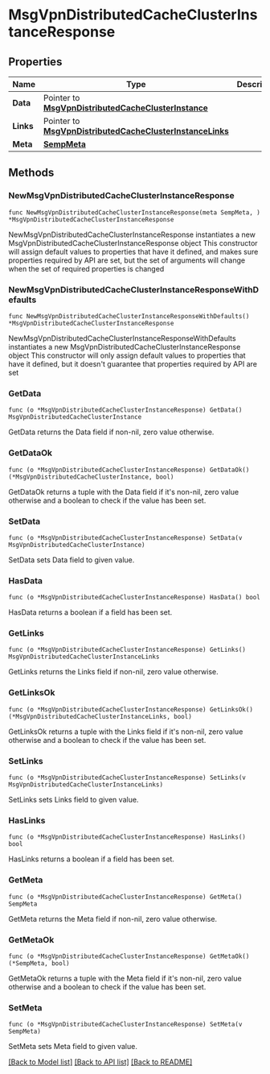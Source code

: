 # MsgVpnDistributedCacheClusterInstanceResponse

## Properties

Name | Type | Description | Notes
------------ | ------------- | ------------- | -------------
**Data** | Pointer to [**MsgVpnDistributedCacheClusterInstance**](MsgVpnDistributedCacheClusterInstance.md) |  | [optional] 
**Links** | Pointer to [**MsgVpnDistributedCacheClusterInstanceLinks**](MsgVpnDistributedCacheClusterInstanceLinks.md) |  | [optional] 
**Meta** | [**SempMeta**](SempMeta.md) |  | 

## Methods

### NewMsgVpnDistributedCacheClusterInstanceResponse

`func NewMsgVpnDistributedCacheClusterInstanceResponse(meta SempMeta, ) *MsgVpnDistributedCacheClusterInstanceResponse`

NewMsgVpnDistributedCacheClusterInstanceResponse instantiates a new MsgVpnDistributedCacheClusterInstanceResponse object
This constructor will assign default values to properties that have it defined,
and makes sure properties required by API are set, but the set of arguments
will change when the set of required properties is changed

### NewMsgVpnDistributedCacheClusterInstanceResponseWithDefaults

`func NewMsgVpnDistributedCacheClusterInstanceResponseWithDefaults() *MsgVpnDistributedCacheClusterInstanceResponse`

NewMsgVpnDistributedCacheClusterInstanceResponseWithDefaults instantiates a new MsgVpnDistributedCacheClusterInstanceResponse object
This constructor will only assign default values to properties that have it defined,
but it doesn't guarantee that properties required by API are set

### GetData

`func (o *MsgVpnDistributedCacheClusterInstanceResponse) GetData() MsgVpnDistributedCacheClusterInstance`

GetData returns the Data field if non-nil, zero value otherwise.

### GetDataOk

`func (o *MsgVpnDistributedCacheClusterInstanceResponse) GetDataOk() (*MsgVpnDistributedCacheClusterInstance, bool)`

GetDataOk returns a tuple with the Data field if it's non-nil, zero value otherwise
and a boolean to check if the value has been set.

### SetData

`func (o *MsgVpnDistributedCacheClusterInstanceResponse) SetData(v MsgVpnDistributedCacheClusterInstance)`

SetData sets Data field to given value.

### HasData

`func (o *MsgVpnDistributedCacheClusterInstanceResponse) HasData() bool`

HasData returns a boolean if a field has been set.

### GetLinks

`func (o *MsgVpnDistributedCacheClusterInstanceResponse) GetLinks() MsgVpnDistributedCacheClusterInstanceLinks`

GetLinks returns the Links field if non-nil, zero value otherwise.

### GetLinksOk

`func (o *MsgVpnDistributedCacheClusterInstanceResponse) GetLinksOk() (*MsgVpnDistributedCacheClusterInstanceLinks, bool)`

GetLinksOk returns a tuple with the Links field if it's non-nil, zero value otherwise
and a boolean to check if the value has been set.

### SetLinks

`func (o *MsgVpnDistributedCacheClusterInstanceResponse) SetLinks(v MsgVpnDistributedCacheClusterInstanceLinks)`

SetLinks sets Links field to given value.

### HasLinks

`func (o *MsgVpnDistributedCacheClusterInstanceResponse) HasLinks() bool`

HasLinks returns a boolean if a field has been set.

### GetMeta

`func (o *MsgVpnDistributedCacheClusterInstanceResponse) GetMeta() SempMeta`

GetMeta returns the Meta field if non-nil, zero value otherwise.

### GetMetaOk

`func (o *MsgVpnDistributedCacheClusterInstanceResponse) GetMetaOk() (*SempMeta, bool)`

GetMetaOk returns a tuple with the Meta field if it's non-nil, zero value otherwise
and a boolean to check if the value has been set.

### SetMeta

`func (o *MsgVpnDistributedCacheClusterInstanceResponse) SetMeta(v SempMeta)`

SetMeta sets Meta field to given value.



[[Back to Model list]](../README.md#documentation-for-models) [[Back to API list]](../README.md#documentation-for-api-endpoints) [[Back to README]](../README.md)


